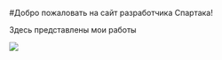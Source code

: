 #Добро пожаловать на сайт разработчика Спартака!

Здесь представлены мои работы

![](https://www.meme-arsenal.com/memes/870351d797bac7a0c7ee57551c4f3cc4.jpg)